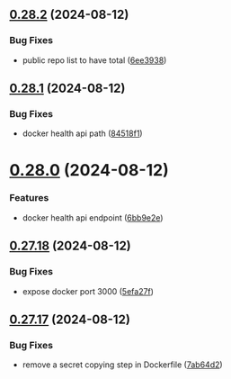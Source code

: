 ## [0.28.2](https://github.com/EddieHubCommunity/HealthCheck/compare/v0.28.1...v0.28.2) (2024-08-12)


### Bug Fixes

* public repo list to have total ([6ee3938](https://github.com/EddieHubCommunity/HealthCheck/commit/6ee39389649fb320bbd1a30b1bb1042cd1c49a5a))



## [0.28.1](https://github.com/EddieHubCommunity/HealthCheck/compare/v0.28.0...v0.28.1) (2024-08-12)


### Bug Fixes

* docker health api path ([84518f1](https://github.com/EddieHubCommunity/HealthCheck/commit/84518f1520d85c195122579b0becd3d1af13d36b))



# [0.28.0](https://github.com/EddieHubCommunity/HealthCheck/compare/v0.27.18...v0.28.0) (2024-08-12)


### Features

* docker health api endpoint ([6bb9e2e](https://github.com/EddieHubCommunity/HealthCheck/commit/6bb9e2eff271544fc05a1967a08f746a4f8ba083))



## [0.27.18](https://github.com/EddieHubCommunity/HealthCheck/compare/v0.27.17...v0.27.18) (2024-08-12)


### Bug Fixes

* expose docker port 3000 ([5efa27f](https://github.com/EddieHubCommunity/HealthCheck/commit/5efa27f0516087cb058817dfc11fcb6df97d3879))



## [0.27.17](https://github.com/EddieHubCommunity/HealthCheck/compare/v0.27.16...v0.27.17) (2024-08-12)


### Bug Fixes

* remove a secret copying step in Dockerfile ([7ab64d2](https://github.com/EddieHubCommunity/HealthCheck/commit/7ab64d249c775f0125251850c5052add8998bc98))



